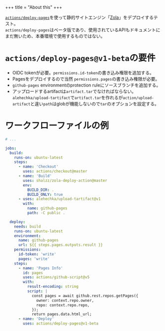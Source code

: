 +++
title = "About this"
+++

[`actions/deploy-pages`](https://github.com/actions/deploy-pages)を使って静的サイトエンジン「[Zola](https://www.getzola.org/)」をデプロイするテスト。  
`actions/deploy-pages`はベータ版であり、使用されているAPIもドキュメントにまだ無いため、本番環境で使用するものではない。

<!-- more -->

# `actions/deploy-pages@v1-beta`の要件
- OIDC tokenが必要。`permissions.id-token`の書き込み権限を追加する。
- Pagesをデプロイするので当然 `permissions.pages`の書き込み権限が必要。
- `github-pages` environmentのprotection ruleにソースブランチを追加する。
- アップロードするartifactは`artifact.tar`でなければならない。`alehechka/upload-tartifact`で`artifact.tar`を作れるが`action/upload-artifact`と違い`path`はglobが機能しないので`tar`のオプションを設定する。

# ワークフローファイルの例

```yaml
# ...

jobs:
  build:
    runs-on: ubuntu-latest
    steps:
      - name: 'Checkout'
        uses: actions/checkout@master
      - name: 'Build'
        uses: shalzz/zola-deploy-action@master
        env:
          BUILD_DIR: .
          BUILD_ONLY: true
      - uses: alehechka/upload-tartifact@v1
        with:
          name: github-pages
          path: -C public .

  deploy:
    needs: build
    runs-on: ubuntu-latest
    environment:
      name: github-pages
      url: ${{ steps.pages.outputs.result }}
    permissions:
      id-token: 'write'
      pages: 'write'
    steps:
      - name: 'Pages Info'
        id: pages
        uses: actions/github-script@v5
        with:
          result-encoding: string
          script: |
            const pages = await github.rest.repos.getPages({
              owner: context.repo.owner,
              repo: context.repo.repo,
            });
            return pages.data.html_url;
      - name: 'Deploy'
        uses: actions/deploy-pages@v1-beta
```

